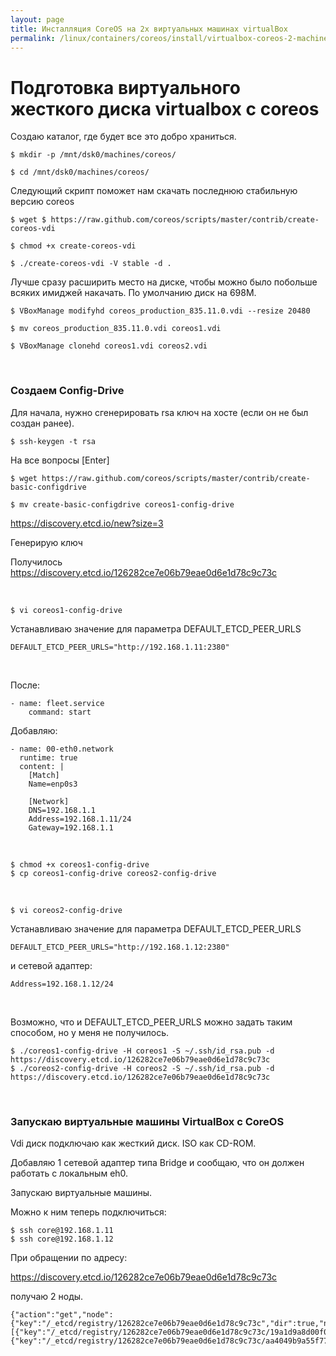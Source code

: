 ```yaml
---
layout: page
title: Инсталляция CoreOS на 2х виртуальных машинах virtualBox
permalink: /linux/containers/coreos/install/virtualbox-coreos-2-machines/
---
```


# Подготовка виртуального жесткого диска virtualbox с coreos

Создаю каталог, где будет все это добро храниться.

    $ mkdir -p /mnt/dsk0/machines/coreos/

    $ cd /mnt/dsk0/machines/coreos/

Следующий скрипт поможет нам скачать последнюю стабильную версию coreos

    $ wget $ https://raw.github.com/coreos/scripts/master/contrib/create-coreos-vdi

    $ chmod +x create-coreos-vdi

    $ ./create-coreos-vdi -V stable -d .

Лучше сразу расширить место на диске, чтобы можно было побольше всяких имиджей накачать. По умолчанию диск на 698M.

    $ VBoxManage modifyhd coreos_production_835.11.0.vdi --resize 20480

    $ mv coreos_production_835.11.0.vdi coreos1.vdi

    $ VBoxManage clonehd coreos1.vdi coreos2.vdi

<br/>

### Создаем Config-Drive

Для начала, нужно сгенерировать rsa ключ на хосте (если он не был создан ранее).

    $ ssh-keygen -t rsa

На все вопросы [Enter]

    $ wget https://raw.github.com/coreos/scripts/master/contrib/create-basic-configdrive

    $ mv create-basic-configdrive coreos1-config-drive

https://discovery.etcd.io/new?size=3

Генерирую ключ

Получилось
https://discovery.etcd.io/126282ce7e06b79eae0d6e1d78c9c73c

<br/>

    $ vi coreos1-config-drive

Устанавливаю значение для параметра DEFAULT_ETCD_PEER_URLS

    DEFAULT_ETCD_PEER_URLS="http://192.168.1.11:2380"

<br/>

После:

    - name: fleet.service
        command: start

Добавляю:

    - name: 00-eth0.network
      runtime: true
      content: |
        [Match]
        Name=enp0s3

        [Network]
        DNS=192.168.1.1
        Address=192.168.1.11/24
        Gateway=192.168.1.1

<br/>

    $ chmod +x coreos1-config-drive
    $ cp coreos1-config-drive coreos2-config-drive

<br/>

    $ vi coreos2-config-drive

Устанавливаю значение для параметра DEFAULT_ETCD_PEER_URLS

    DEFAULT_ETCD_PEER_URLS="http://192.168.1.12:2380"

и сетевой адаптер:

    Address=192.168.1.12/24

<br/>

Возможно, что и DEFAULT_ETCD_PEER_URLS можно задать таким способом, но у меня не получилось.

    $ ./coreos1-config-drive -H coreos1 -S ~/.ssh/id_rsa.pub -d https://discovery.etcd.io/126282ce7e06b79eae0d6e1d78c9c73c
    $ ./coreos2-config-drive -H coreos2 -S ~/.ssh/id_rsa.pub -d https://discovery.etcd.io/126282ce7e06b79eae0d6e1d78c9c73c

<br/>

### Запускаю виртуальные машины VirtualBox с CoreOS

Vdi диск подключаю как жесткий диск. ISO как CD-ROM.

Добавляю 1 сетевой адаптер типа Bridge и сообщаю, что он должен работать с локальным eh0.

Запускаю виртуальные машины.

Можно к ним теперь подключиться:

    $ ssh core@192.168.1.11
    $ ssh core@192.168.1.12

При обращении по адресу:

https://discovery.etcd.io/126282ce7e06b79eae0d6e1d78c9c73c

получаю 2 ноды.

    {"action":"get","node":{"key":"/_etcd/registry/126282ce7e06b79eae0d6e1d78c9c73c","dir":true,"nodes":[{"key":"/_etcd/registry/126282ce7e06b79eae0d6e1d78c9c73c/19a1d9a8d00f060b","value":"coreos1=http://192.168.1.11:2380","modifiedIndex":982060787,"createdIndex":982060787},{"key":"/_etcd/registry/126282ce7e06b79eae0d6e1d78c9c73c/aa4049b9a55f7765","value":"coreos2=http://192.168.1.12:2380","modifiedIndex":982061040,"createdIndex":982061040}],"modifiedIndex":982059692,"createdIndex":982059692}}

